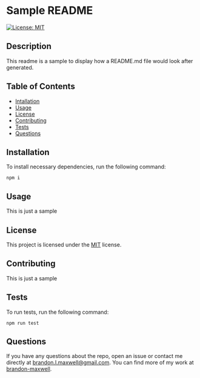 # Sample README
[![License: MIT](https://img.shields.io/badge/License-MIT-yellow.svg)](https://opensource.org/licenses/MIT)

## Description
This readme is a sample to display how a README.md file would look after generated.

## Table of Contents
* [Intallation](#installation)
* [Usage](#usage)
* [License](#license)
* [Contributing](#contributing)
* [Tests](#tests)
* [Questions](#questions)

## Installation
To install necessary dependencies, run the following command:
~~~
npm i
~~~

## Usage
This is just a sample

## License 
This project is licensed under the [MIT](https://opensource.org/licenses/MIT) license.

## Contributing
This is just a sample

## Tests
To run tests, run the following command:
~~~
npm run test
~~~

## Questions
If you have any questions about the repo, open an issue or contact me directly at brandon.l.maxwell@gmail.com. You can find more of my work at [brandon-maxwell](https://github.com/brandon-maxwell).